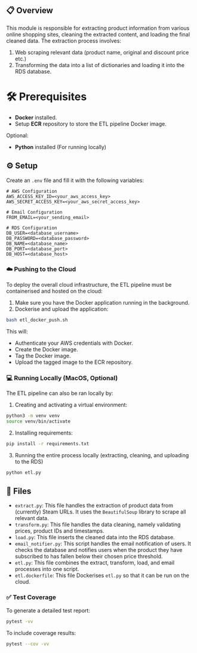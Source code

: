 ## 📋 Overview

This module is responsible for extracting product information from various online shopping sites, cleaning the extracted content, and loading the final cleaned data. The extraction process involves:
1. Web scraping relevant data (product name, original and discount price etc.)
2. Transforming the data into a list of dictionaries and loading it into the RDS database.

# 🛠️ Prerequisites
- **Docker** installed.
- Setup **ECR** repository to store the ETL pipeline Docker image.

Optional:
- **Python** installed (For running locally)

## ⚙️ Setup
Create an `.env` file and fill it with the following variables:
```env
# AWS Configuration
AWS_ACCESS_KEY_ID=<your_aws_access_key>
AWS_SECRET_ACCESS_KEY=<your_aws_secret_access_key>

# Email Configuration
FROM_EMAIL=<your_sending_email>

# RDS Configuration
DB_USER=<database_username>
DB_PASSWORD=<database_password>
DB_NAME=<database_name>
DB_PORT=<database_port>
DB_HOST=<database_host>
```

### ☁️ Pushing to the Cloud
To deploy the overall cloud infrastructure, the ETL pipeline must be containerised and hosted on the cloud:

1. Make sure you have the Docker application running in the background.
2. Dockerise and upload the application:
```bash
bash etl_docker_push.sh
```
This will:
- Authenticate your AWS credentials with Docker.
- Create the Docker image.
- Tag the Docker image.
- Upload the tagged image to the ECR repository.

### 💻 Running Locally (MacOS, **Optional**)
The ETL pipeline can also be ran locally by:

1. Creating and activating a virtual environment:
```bash
python3 -m venv venv
source venv/bin/activate
```
2. Installing requirements:
```bash
pip install -r requirements.txt
```
3. Running the entire process locally (extracting, cleaning, and uploading to the RDS)
```bash
python etl.py
```

## 📁 Files
- `extract.py`: This file handles the extraction of product data from (currently) Steam URLs. It uses the `BeautifulSoup` library to scrape all relevant data.
- `transform.py`: This file handles the data cleaning, namely validating prices, product IDs and timestamps.
- `load.py`: This file inserts the cleaned data into the RDS database.
- `email_notifier.py`: This script handles the email notification of users. It checks the database and notifies users when the product they have subscribed to has fallen below their chosen price threshold.
- `etl.py`: This file combines the extract, transform, load, and email processes into one script.
- `etl.dockerfile`: This file Dockerises `etl.py` so that it can be run on the cloud.

### ✅ Test Coverage
To generate a detailed test report:
```bash
pytest -vv
```
To include coverage results:
```bash
pytest --cov -vv
```